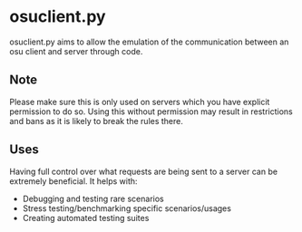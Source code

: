 # osuclient.py
osuclient.py aims to allow the emulation of the communication between an osu client and server through code.

## Note
Please make sure this is only used on servers which you have explicit permission to do so.
Using this without permission may result in restrictions and bans as it is likely to break the rules there.

## Uses
Having full control over what requests are being sent to a server can be extremely beneficial. It helps with:
- Debugging and testing rare scenarios
- Stress testing/benchmarking specific scenarios/usages
- Creating automated testing suites
